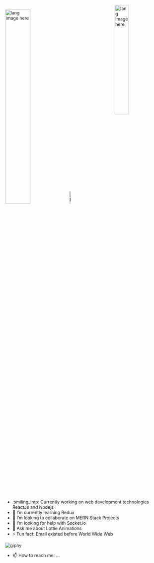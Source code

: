 <img  align="right" width="30%" src="https://user-images.githubusercontent.com/56116708/115578796-370ff280-a2e3-11eb-9634-5f13018dc9aa.gif" alt="lang image here" />
<p align="left"><img width="40%" src="https://github.com/alansmathew/alansmathew/raw/master/lang.gif" alt="lang image here" />
  <img  width="10%" src="https://user-images.githubusercontent.com/56116708/115572596-aedb1e80-a2dd-11eb-9106-7ce1da84a0e2.png" alt="lang image here" />
 </p>
 
<span align="left">
  <ul>
    <li>:smiling_imp: Currently working on web development technologies ReactJs and Nodejs</li>
     <li>🌱 I’m currently learning Redux</li>
     <li>👯 I’m looking to collaborate on MERN Stack Projects</li>
     <li>🤔 I’m looking for help with Socket.io</li>
     <li>💬 Ask me about Lottie Animations</li>
     <li>⚡ Fun fact: Email existed before World Wide Web</li>
    </ul> 
  </span>

  ![giphy](https://user-images.githubusercontent.com/56116708/115560247-06738d00-a2d2-11eb-84b3-9e34ca754c9c.gif) 



- 📫 How to reach me: ...


